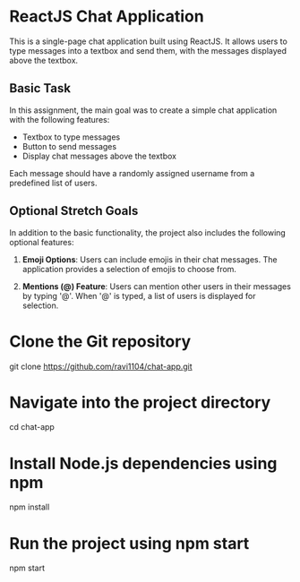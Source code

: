 # ReactJS Chat Application

This is a single-page chat application built using ReactJS. It allows users to type messages into a textbox and send them, with the messages displayed above the textbox.

## Basic Task

In this assignment, the main goal was to create a simple chat application with the following features:

- Textbox to type messages
- Button to send messages
- Display chat messages above the textbox

Each message should have a randomly assigned username from a predefined list of users.

## Optional Stretch Goals

In addition to the basic functionality, the project also includes the following optional features:

1. **Emoji Options**: Users can include emojis in their chat messages. The application provides a selection of emojis to choose from.
   
2. **Mentions (@) Feature**: Users can mention other users in their messages by typing '@'. When '@' is typed, a list of users is displayed for selection.


# Clone the Git repository
git clone https://github.com/ravi1104/chat-app.git

# Navigate into the project directory
cd chat-app

# Install Node.js dependencies using npm
npm install

# Run the project using npm start
npm start

